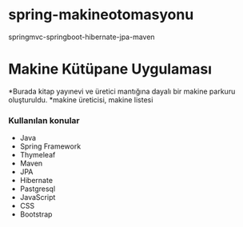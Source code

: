 # spring-makineotomasyonu
springmvc-springboot-hibernate-jpa-maven


# Makine Kütüpane  Uygulaması

*Burada kitap yayınevi ve üretici mantığına dayalı bir makine parkuru oluşturuldu.
*makine üreticisi, makine listesi

### Kullanılan konular
* Java      
* Spring Framework     
* Thymeleaf     
* Maven     
* JPA       
* Hibernate     
* Pastgresql  
* JavaScript      
* CSS     
* Bootstrap     


